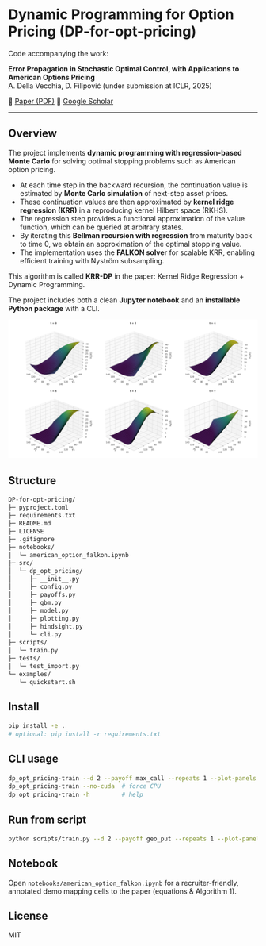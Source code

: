 
# Dynamic Programming for Option Pricing (DP-for-opt-pricing)

Code accompanying the work:

**Error Propagation in Stochastic Optimal Control, with Applications to American Options Pricing**  
A. Della Vecchia, D. Filipović (under submission at ICLR, 2025)

📄 [Paper (PDF)](docs/DellaVecchia_error.pdf)
🔗 [Google Scholar](https://scholar.google.it/citations?view_op=view_citation&hl=it&user=aaeUheEAAAAJ&citation_for_view=aaeUheEAAAAJ:zYLM7Y9cAGgC)


---

## Overview
The project implements **dynamic programming with regression-based Monte Carlo** for solving optimal stopping problems such as American option pricing.

- At each time step in the backward recursion, the continuation value is estimated by **Monte Carlo simulation** of next-step asset prices.
- These continuation values are then approximated by **kernel ridge regression (KRR)** in a reproducing kernel Hilbert space (RKHS).
- The regression step provides a functional approximation of the value function, which can be queried at arbitrary states.
- By iterating this **Bellman recursion with regression** from maturity back to time 0, we obtain an approximation of the optimal stopping value.
- The implementation uses the **FALKON solver** for scalable KRR, enabling efficient training with Nyström subsampling.

This algorithm is called **KRR-DP** in the paper: Kernel Ridge Regression + Dynamic Programming.

The project includes both a clean **Jupyter notebook** and an **installable Python package** with a CLI.


![Value function surface](docs/put.png)

## Structure
```
DP-for-opt-pricing/
├─ pyproject.toml
├─ requirements.txt
├─ README.md
├─ LICENSE
├─ .gitignore
├─ notebooks/
│  └─ american_option_falkon.ipynb
├─ src/
│  └─ dp_opt_pricing/
│     ├─ __init__.py
│     ├─ config.py
│     ├─ payoffs.py
│     ├─ gbm.py
│     ├─ model.py
│     ├─ plotting.py
│     ├─ hindsight.py
│     └─ cli.py
├─ scripts/
│  └─ train.py
├─ tests/
│  └─ test_import.py
└─ examples/
   └─ quickstart.sh
```

## Install
```bash
pip install -e .
# optional: pip install -r requirements.txt
```

## CLI usage
```bash
dp_opt_pricing-train --d 2 --payoff max_call --repeats 1 --plot-panels
dp_opt_pricing-train --no-cuda  # force CPU
dp_opt_pricing-train -h         # help
```

## Run from script
```bash
python scripts/train.py --d 2 --payoff geo_put --repeats 1 --plot-panels
```

## Notebook
Open `notebooks/american_option_falkon.ipynb` for a recruiter-friendly, annotated demo mapping cells to the paper (equations & Algorithm 1).

## License
MIT

